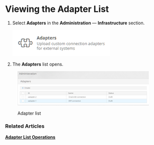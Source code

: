 # Viewing the Adapter List

1.  Select **Adapters** in the **Administration** — **Infrastructure** section.

    ![Adapters item on the Administration page](../.gitbook/assets/adapters)
2. The **Adapters** list opens.

<figure><img src="../.gitbook/assets/image (1) (1).png" alt="Adapter list"><figcaption><p>Adapter list</p></figcaption></figure>

### Related Articles <a href="#related-articles" id="related-articles"></a>

[**Adapter List Operations**](viewing-the-adapter-list.md)

